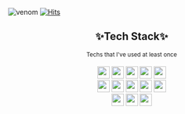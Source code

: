 
![venom](https://capsule-render.vercel.app/api?type=venom&height=200&text=I%20am%20Jessie.&fontSize=70&color=0:B4CCF4,0:B4CCF4&stroke=B4CCF4)
[![Hits](https://hits.seeyoufarm.com/api/count/incr/badge.svg?url=https%3A%2F%2Fgithub.com%2FjiYoung4868&count_bg=%23FFFFFF&title_bg=%23B4C3F4&icon=&icon_color=%23FFFFFF&title=HITS&edge_flat=true)](https://hits.seeyoufarm.com)

<div align=center>
  
✨Tech Stack✨
<br>
---
<div>
<small>Techs that I've used at least once</small>
</div>
<br>
<img style="height: 25px" src="https://img.shields.io/badge/java-007396?style=for-the-badge&logo=java&logoColor=white">
<img style="height: 25px" src="https://img.shields.io/badge/html5-E34F26?style=for-the-badge&logo=html5&logoColor=white">
<img style="height: 25px" src="https://img.shields.io/badge/css-1572B6?style=for-the-badge&logo=css3&logoColor=white">
<img style="height: 25px" src="https://img.shields.io/badge/javascript-F7DF1E?style=for-the-badge&logo=javascript&logoColor=black">
<img style="height: 25px" src="https://img.shields.io/badge/jquery-0769AD?style=for-the-badge&logo=jquery&logoColor=white">
<br>
<img style="height: 25px" src="https://img.shields.io/badge/oracle-F80000?style=for-the-badge&logo=oracle&logoColor=white">
<img style="height: 25px" src="https://img.shields.io/badge/react-61DAFB?style=for-the-badge&logo=react&logoColor=black">
<img style="height: 25px" src="https://img.shields.io/badge/vue.js-4FC08D?style=for-the-badge&logo=vue.js&logoColor=white">
<img style="height: 25px" src="https://img.shields.io/badge/spring-6DB33F?style=for-the-badge&logo=spring&logoColor=white">
<img style="height: 25px" src="https://img.shields.io/badge/springboot-6DB33F?style=for-the-badge&logo=springboot&logoColor=white">
<br>
<img style="height: 25px" src="https://img.shields.io/badge/bootstrap-7952B3?style=for-the-badge&logo=bootstrap&logoColor=white">
<img style="height: 25px" src="https://img.shields.io/badge/apachetomcat-F8DC75?style=for-the-badge&logo=apachetomcat&logoColor=white">
<img style="height: 25px" src="https://img.shields.io/badge/github-181717?style=for-the-badge&logo=github&logoColor=white">

</div>


<!--
**jiYoung4868/jiYoung4868** is a ✨ _special_ ✨ repository because its `README.md` (this file) appears on your GitHub profile.

Here are some ideas to get you started:

- 🔭 I’m currently working on ...
- 🌱 I’m currently learning ...
- 👯 I’m looking to collaborate on ...
- 🤔 I’m looking for help with ...
- 💬 Ask me about ...
- 📫 How to reach me: ...
- 😄 Pronouns: ...
- ⚡ Fun fact: ...
-->
